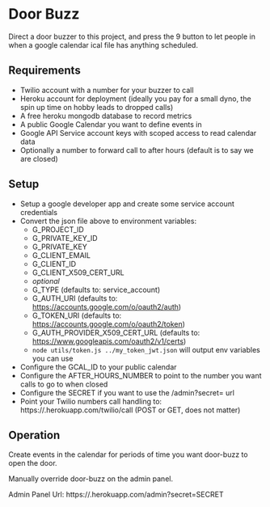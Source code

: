 # Door Buzz

Direct a door buzzer to this project, and press the 9 button to let people in when a google calendar ical file has anything scheduled.

## Requirements

- Twilio account with a number for your buzzer to call
- Heroku account for deployment (ideally you pay for a small dyno, the spin up time on hobby leads to dropped calls)
- A free heroku mongodb database to record metrics
- A public Google Calendar you want to define events in
- Google API Service account keys with scoped access to read calendar data
- Optionally a number to forward call to after hours (default is to say we are closed)

## Setup

- Setup a google developer app and create some service account credentials
- Convert the json file above to environment variables:
  - G_PROJECT_ID
  - G_PRIVATE_KEY_ID
  - G_PRIVATE_KEY
  - G_CLIENT_EMAIL
  - G_CLIENT_ID
  - G_CLIENT_X509_CERT_URL
  - _optional_
  - G_TYPE (defaults to: service_account)
  - G_AUTH_URI (defaults to: https://accounts.google.com/o/oauth2/auth)
  - G_TOKEN_URI (defaults to: https://accounts.google.com/o/oauth2/token)
  - G_AUTH_PROVIDER_X509_CERT_URL (defaults to: https://www.googleapis.com/oauth2/v1/certs)
  - `node utils/token.js ../my_token_jwt.json` will output env variables you can use
- Configure the GCAL_ID to your public calendar
- Configure the AFTER_HOURS_NUMBER to point to the number you want calls to go to when closed
- Configure the SECRET if you want to use the /admin?secret=<SECRET> url
- Point your Twilio numbers call handling to: https://<your-app-name>.herokuapp.com/twilio/call (POST or GET, does not matter)


## Operation

Create events in the calendar for periods of time you want door-buzz to open the door.

Manually override door-buzz on the admin panel.

Admin Panel Url: https://<app>.herokuapp.com/admin?secret=SECRET
